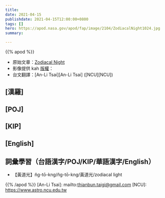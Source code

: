 ```yaml
---
title:
date: 2021-04-15
publishdate: 2021-04-15T12:00:00+0800
tags: []
hero: https://apod.nasa.gov/apod/fap/image/2104/ZodiacalNight1024.jpg
summary:

---
```


{{% apod %}}

- 原始文章：[Zodiacal Night](https://apod.nasa.gov/apod/ap210415.html)
- 影像提供 kah [版權][copyright]：
- 台文翻譯：[An-Li Tsai][An-Li Tsai] ([NCU][NCU])

## [漢羅]

## [POJ]

## [KIP]

## [English]

## 詞彙學習（台語漢字/POJ/KIP/華語漢字/English）

- 【黃道光】n̂g-tō-kng/n̂g-tō-kng/黃道光/zodiacal light


{{% /apod %}}
[An-Li Tsai]: mailto:thianbun.taigi@gmail.com
[NCU]: https://www.astro.ncu.edu.tw

[copyright]: https://apod.nasa.gov/apod/fap/lib/about_apod.html#srapply
